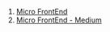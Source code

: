 1. [Micro FrontEnd](https://www.youtube.com/watch?v=tD1rcWSfYpo&t=67s)
2. [Micro FrontEnd - Medium](https://medium.com/@lucamezzalira/micro-frontends-resources-53b1ec7d512a)